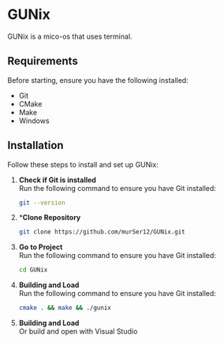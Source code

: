 # GUNix

GUNix is a mico-os that uses terminal.


## Requirements

Before starting, ensure you have the following installed:

- Git
- CMake
- Make
- Windows
## Installation

Follow these steps to install and set up GUNix:

1. **Check if Git is installed**  
   Run the following command to ensure you have Git installed:
   ```bash
   git --version
2. ***Clone Repository**  
   ```bash
   git clone https://github.com/murSer12/GUNix.git
2. **Go to Project**  
   Run the following command to ensure you have Git installed:
   ```bash
   cd GUNix
3. **Building and Load**  
   Run the following command to ensure you have Git installed:
   ```bash
   cmake . && make && ./gunix
4. **Building and Load**  
   Or build and open with Visual Studio
